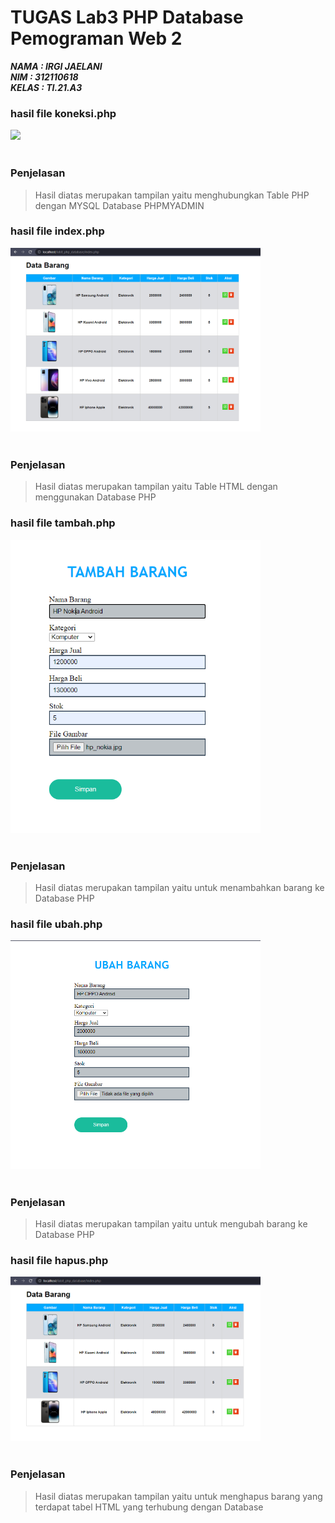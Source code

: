 # TUGAS Lab3 PHP Database Pemograman Web 2

***NAMA : IRGI JAELANI*** <br/>
***NIM : 312110618*** <br/>
***KELAS : TI.21.A3*** <br/>

### **hasil file koneksi.php**

<img src="./results/koneksi.png" style="margin: auto; width:400px;"><br><br>

### **Penjelasan**
>Hasil diatas merupakan tampilan yaitu menghubungkan Table PHP dengan MYSQL Database PHPMYADMIN

### **hasil file index.php**

<img src="./results/index.png" style="margin: auto; width:400px;"><br><br>

### **Penjelasan**
>Hasil diatas merupakan tampilan yaitu Table HTML dengan menggunakan Database PHP

### **hasil file tambah.php**

<img src="./results/tambah.png" style="margin: auto; width:400px;"><br><br>

### **Penjelasan**
>Hasil diatas merupakan tampilan yaitu untuk menambahkan barang ke Database PHP

### **hasil file ubah.php**

<img src="./results/ubah.png" style="margin: auto; width:400px;"><br><br>

### **Penjelasan**
>Hasil diatas merupakan tampilan yaitu untuk mengubah barang ke Database PHP

### **hasil file hapus.php**

<img src="./results/hapus.png" style="margin: auto; width:400px;"><br><br>

### **Penjelasan**
>Hasil diatas merupakan tampilan yaitu untuk menghapus barang yang terdapat tabel HTML yang terhubung dengan Database



